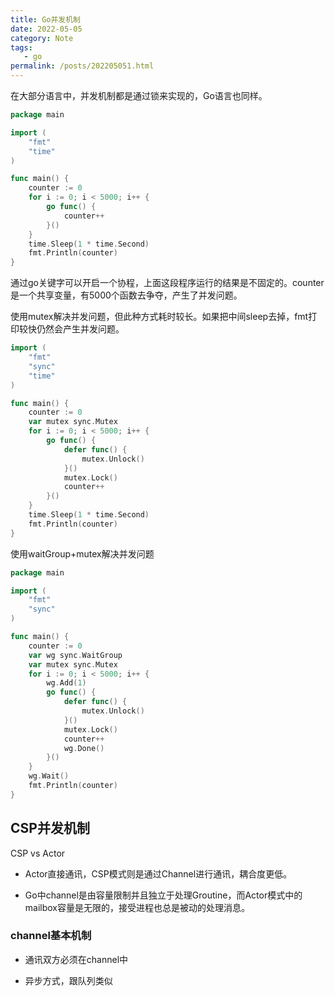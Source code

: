 ```yaml
---
title: Go并发机制
date: 2022-05-05
category: Note
tags:
   - go
permalink: /posts/202205051.html
---
```


在大部分语言中，并发机制都是通过锁来实现的，Go语言也同样。

```go
package main

import (
	"fmt"
	"time"
)

func main() {
	counter := 0
	for i := 0; i < 5000; i++ {
		go func() {
			counter++
		}()
	}
	time.Sleep(1 * time.Second)
	fmt.Println(counter)
}
```

通过go关键字可以开启一个协程，上面这段程序运行的结果是不固定的。counter是一个共享变量，有5000个函数去争夺，产生了并发问题。

使用mutex解决并发问题，但此种方式耗时较长。如果把中间sleep去掉，fmt打印较快仍然会产生并发问题。

```go
import (
	"fmt"
	"sync"
	"time"
)

func main() {
	counter := 0
	var mutex sync.Mutex
	for i := 0; i < 5000; i++ {
		go func() {
			defer func() {
				mutex.Unlock()
			}()
			mutex.Lock()
			counter++
		}()
	}
	time.Sleep(1 * time.Second)
	fmt.Println(counter)
}
```

使用waitGroup+mutex解决并发问题

```go
package main

import (
	"fmt"
	"sync"
)

func main() {
	counter := 0
	var wg sync.WaitGroup
	var mutex sync.Mutex
	for i := 0; i < 5000; i++ {
		wg.Add(1)
		go func() {
			defer func() {
				mutex.Unlock()
			}()
			mutex.Lock()
			counter++
			wg.Done()
		}()
	}
	wg.Wait()
	fmt.Println(counter)
}
```

## CSP并发机制

CSP vs Actor

- Actor直接通讯，CSP模式则是通过Channel进行通讯，耦合度更低。

- Go中channel是由容量限制并且独立于处理Groutine，而Actor模式中的mailbox容量是无限的，接受进程也总是被动的处理消息。

### channel基本机制

- 通讯双方必须在channel中

- 异步方式，跟队列类似  